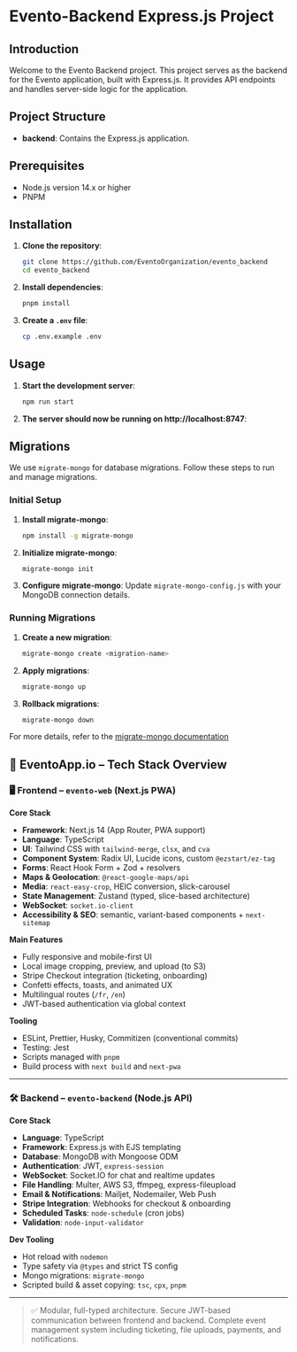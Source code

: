 # Evento-Backend Express.js Project

## Introduction

Welcome to the Evento Backend project. This project serves as the backend for the Evento application, built with Express.js. It provides API endpoints and handles server-side logic for the application.

## Project Structure

- **backend**: Contains the Express.js application.

## Prerequisites

- Node.js version 14.x or higher
- PNPM

## Installation

1. **Clone the repository**:

   ```sh
   git clone https://github.com/EventoOrganization/evento_backend
   cd evento_backend
   ```

2. **Install dependencies**:

   ```sh
   pnpm install
   ```

3. **Create a `.env` file**:

   ```sh
   cp .env.example .env
   ```

## Usage

1. **Start the development server**:

   ```sh
   npm run start
   ```

2. **The server should now be running on http://localhost:8747**:

## Migrations

We use `migrate-mongo` for database migrations. Follow these steps to run and manage migrations.

### Initial Setup

1. **Install migrate-mongo**:

   ```sh
   npm install -g migrate-mongo

   ```

2. **Initialize migrate-mongo**:

   ```sh
   migrate-mongo init

   ```

3. **Configure migrate-mongo**:
   Update `migrate-mongo-config.js` with your MongoDB connection details.

### Running Migrations

1. **Create a new migration**:
   ```sh
   migrate-mongo create <migration-name>
   ```
2. **Apply migrations**:
   ```sh
   migrate-mongo up
   ```
3. **Rollback migrations**:
   ```sh
   migrate-mongo down
   ```

For more details, refer to the [migrate-mongo documentation](https://github.com/seppevs/migrate-mongo)

## 🚀 EventoApp.io – Tech Stack Overview

### 🖥️ Frontend – `evento-web` (Next.js PWA)

**Core Stack**
- **Framework**: Next.js 14 (App Router, PWA support)
- **Language**: TypeScript
- **UI**: Tailwind CSS with `tailwind-merge`, `clsx`, and `cva`
- **Component System**: Radix UI, Lucide icons, custom `@ezstart/ez-tag`
- **Forms**: React Hook Form + Zod + resolvers
- **Maps & Geolocation**: `@react-google-maps/api`
- **Media**: `react-easy-crop`, HEIC conversion, slick-carousel
- **State Management**: Zustand (typed, slice-based architecture)
- **WebSocket**: `socket.io-client`
- **Accessibility & SEO**: semantic, variant-based components + `next-sitemap`

**Main Features**
- Fully responsive and mobile-first UI
- Local image cropping, preview, and upload (to S3)
- Stripe Checkout integration (ticketing, onboarding)
- Confetti effects, toasts, and animated UX
- Multilingual routes (`/fr`, `/en`)
- JWT-based authentication via global context

**Tooling**
- ESLint, Prettier, Husky, Commitizen (conventional commits)
- Testing: Jest
- Scripts managed with `pnpm`
- Build process with `next build` and `next-pwa`

---

### 🛠️ Backend – `evento-backend` (Node.js API)

**Core Stack**
- **Language**: TypeScript
- **Framework**: Express.js with EJS templating
- **Database**: MongoDB with Mongoose ODM
- **Authentication**: JWT, `express-session`
- **WebSocket**: Socket.IO for chat and realtime updates
- **File Handling**: Multer, AWS S3, ffmpeg, express-fileupload
- **Email & Notifications**: Mailjet, Nodemailer, Web Push
- **Stripe Integration**: Webhooks for checkout & onboarding
- **Scheduled Tasks**: `node-schedule` (cron jobs)
- **Validation**: `node-input-validator`

**Dev Tooling**
- Hot reload with `nodemon`
- Type safety via `@types` and strict TS config
- Mongo migrations: `migrate-mongo`
- Scripted build & asset copying: `tsc`, `cpx`, `pnpm`

---

> ✅ Modular, full-typed architecture. Secure JWT-based communication between frontend and backend. Complete event management system including ticketing, file uploads, payments, and notifications.


